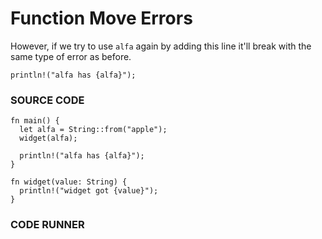 # Function Move Errors

However, if we try to use `alfa`
again by adding this line it'll
break with the same type of error
as before.

```rust,noplayground
println!("alfa has {alfa}");
```

### SOURCE CODE

```rust, noplayground, EXAMPLE1
fn main() {
  let alfa = String::from("apple");
  widget(alfa);

  println!("alfa has {alfa}");
}

fn widget(value: String) {
  println!("widget got {value}");
}
```

### CODE RUNNER

```rust, editable, CODE1

```
